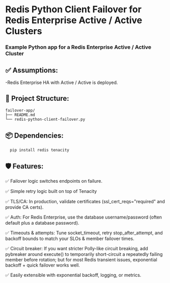 
# Redis Python Client Failover for Redis Enterprise Active / Active Clusters

### Example Python app for a Redis Enterprise Active / Active Cluster

## ✅ Assumptions:
-Redis Enterprise HA with Active / Active is deployed.

## 📁 Project Structure:
```
failover-app/
├── README.md
└── redis-python-client-failover.py
```

## 📦 Dependencies:
```
  pip install redis tenacity
```
## 🛡 Features:

✅ Failover logic switches endpoints on failure.

✅ Simple retry logic built on top of Tenacity

✅ TLS/CA: In production, validate certificates (ssl_cert_reqs="required" and provide CA certs).

✅ Auth: For Redis Enterprise, use the database username/password (often default plus a database password).

✅ Timeouts & attempts: Tune socket_timeout, retry stop_after_attempt, and backoff bounds to match your SLOs & member failover times.

✅ Circuit breaker: If you want stricter Polly-like circuit breaking, add pybreaker around execute() to temporarily short-circuit a repeatedly failing member before rotation; but for most Redis transient issues, exponential backoff + quick failover works well.

✅ Easily extensible with exponential backoff, logging, or metrics.
